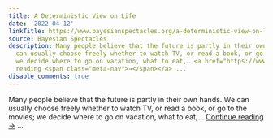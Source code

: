 ```yaml
---
title: A Deterministic View on Life
date: '2022-04-12'
linkTitle: https://www.bayesianspectacles.org/a-deterministic-view-on-life/
source: Bayesian Spectacles
description: Many people believe that the future is partly in their own hands. We
  can usually choose freely whether to watch TV, or read a book, or go to the movies;
  we decide where to go on vacation, what to eat,… <a href="https://www.bayesianspectacles.org/a-deterministic-view-on-life/">Continue
  reading <span class="meta-nav">→</span></a> ...
disable_comments: true
---
```

Many people believe that the future is partly in their own hands. We can usually choose freely whether to watch TV, or read a book, or go to the movies; we decide where to go on vacation, what to eat,… <a href="https://www.bayesianspectacles.org/a-deterministic-view-on-life/">Continue reading <span class="meta-nav">→</span></a> ...